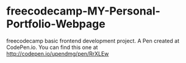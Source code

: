 # freecodecamp-MY-Personal-Portfolio-Webpage
freecodecamp basic frontend development project.
A Pen created at CodePen.io. You can find this one at http://codepen.io/upendmg/pen/RrXLEw 
